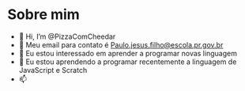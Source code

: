 # Sobre mim
- 👋 Hi, I’m @PizzaComCheedar
- 👀 Meu email para contato é Paulo.jesus.filho@escola.pr.gov.br
- 🌱 Eu estou interessado em aprender a programar novas linguagem
- 💞️ Eu estou aprendendo a programar recentemente a linguagem de JavaScript e Scratch
- 📫 

